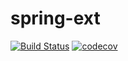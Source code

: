 # spring-ext
[![Build Status](https://travis-ci.com/raylax/spring-ext.svg?branch=master)](https://travis-ci.com/raylax/spring-ext)
[![codecov](https://codecov.io/gh/raylax/spring-ext/branch/master/graph/badge.svg?token=jeohIpN2RI)](https://codecov.io/gh/raylax/spring-ext)
